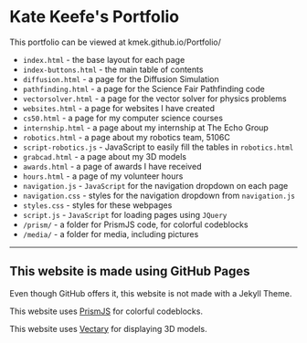 # Kate Keefe's Portfolio

This portfolio can be viewed at kmek.github.io/Portfolio/

* `index.html` - the base layout for each page
* `index-buttons.html` - the main table of contents
* `diffusion.html` - a page for the Diffusion Simulation
* `pathfinding.html` - a page for the Science Fair Pathfinding code
* `vectorsolver.html` - a page for the vector solver for physics problems
* `websites.html` - a page for websites I have created
* `cs50.html` - a page for my computer science courses
* `internship.html` - a page about my internship at The Echo Group
* `robotics.html` - a page about my robotics team, 5106C
* `script-robotics.js` - JavaScript to easily fill the tables in `robotics.html`
* `grabcad.html` - a page about my 3D models
* `awards.html` - a page of awards I have received
* `hours.html` - a page of my volunteer hours
* `navigation.js` - `JavaScript` for the navigation dropdown on each page
* `navigation.css` - styles for the navigation dropdown from `navigation.js`
* `styles.css` - styles for these webpages
* `script.js` - `JavaScript` for loading pages using `JQuery`
* `/prism/` - a folder for PrismJS code, for colorful codeblocks
* `/media/` - a folder for media, including pictures

---

## This website is made using GitHub Pages

Even though GitHub offers it, this website is not made with a Jekyll Theme. 

This website uses [PrismJS](https://prismjs.com/) for colorful codeblocks.

This website uses [Vectary](https://www.vectary.com/) for displaying 3D models.
